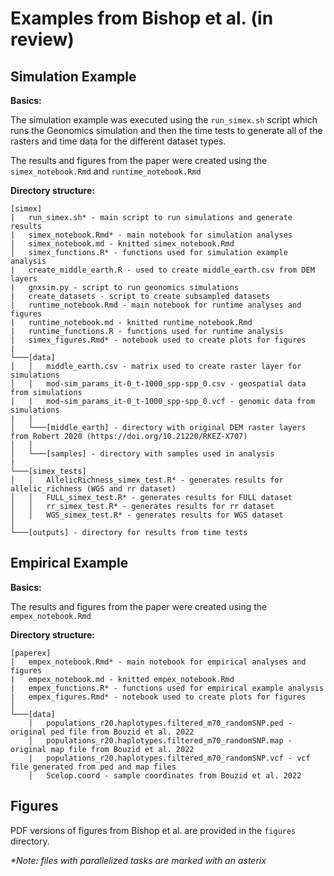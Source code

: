 Examples from Bishop et al. (in review)
================

## Simulation Example

**Basics:**

The simulation example was executed using the `run_simex.sh` script
which runs the Geonomics simulation and then the time tests to generate
all of the rasters and time data for the different dataset types.

The results and figures from the paper were created using the
`simex_notebook.Rmd` and `runtime_notebook.Rmd`

**Directory structure:**

    [simex]
    |   run_simex.sh* - main script to run simulations and generate results
    |   simex_notebook.Rmd* - main notebook for simulation analyses
    |   simex_notebook.md - knitted simex_notebook.Rmd
    │   simex_functions.R* - functions used for simulation example analysis
    |   create_middle_earth.R - used to create middle_earth.csv from DEM layers
    |   gnxsim.py - script to run geonomics simulations
    |   create_datasets - script to create subsampled datasets
    |   runtime_notebook.Rmd - main notebook for runtime analyses and figures
    |   runtime_notebook.md - knitted runtime_notebook.Rmd 
    |   runtime_functions.R - functions used for runtime analysis
    |   simex_figures.Rmd* - notebook used to create plots for figures
    |
    └───[data]
    │   │   middle_earth.csv - matrix used to create raster layer for simulations
    │   │   mod-sim_params_it-0_t-1000_spp-spp_0.csv - geospatial data from simulations
    |   |   mod-sim_params_it-0_t-1000_spp-spp_0.vcf - genomic data from simulations
    |   |   
    │   └───[middle_earth] - directory with original DEM raster layers from Robert 2020 (https://doi.org/10.21220/RKEZ-X707)
    │   │
    │   └───[samples] - directory with samples used in analysis
    |
    └───[simex_tests]
    │   │   AllelicRichness_simex_test.R* - generates results for allelic_richness (WGS and rr dataset)
    │   │   FULL_simex_test.R* - generates results for FULL dataset
    │   │   rr_simex_test.R* - generates results for rr dataset
    │   │   WGS_simex_test.R* - generates results for WGS dataset
    │   
    └───[outputs] - directory for results from time tests

## Empirical Example

**Basics:**

The results and figures from the paper were created using the
`empex_notebook.Rmd`

**Directory structure:**

    [paperex]
    |   empex_notebook.Rmd* - main notebook for empirical analyses and figures
    |   empex_notebook.md - knitted empex_notebook.Rmd
    |   empex_functions.R* - functions used for empirical example analysis
    |   empex_figures.Rmd* - notebook used to create plots for figures
    │
    └───[data]
        │   populations_r20.haplotypes.filtered_m70_randomSNP.ped - original ped file from Bouzid et al. 2022
        │   populations_r20.haplotypes.filtered_m70_randomSNP.map - original map file from Bouzid et al. 2022
        |   populations_r20.haplotypes.filtered_m70_randomSNP.vcf - vcf file generated from ped and map files
        │   Scelop.coord - sample coordinates from Bouzid et al. 2022

## Figures

PDF versions of figures from Bishop et al. are provided in the `figures`
directory.

*\*Note: files with parallelized tasks are marked with an asterix*
